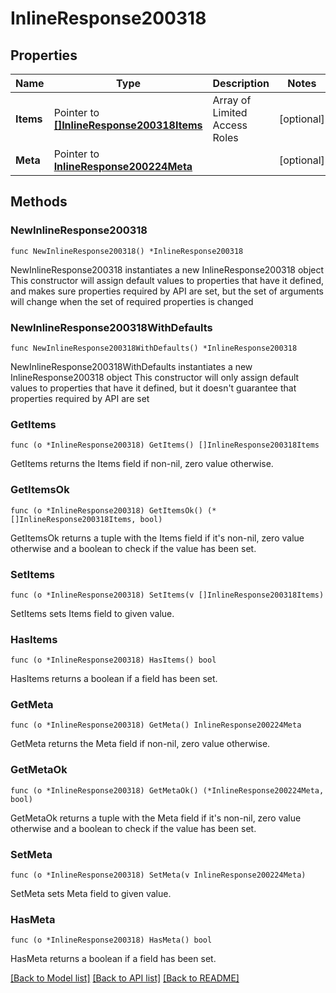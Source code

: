 # InlineResponse200318

## Properties

Name | Type | Description | Notes
------------ | ------------- | ------------- | -------------
**Items** | Pointer to [**[]InlineResponse200318Items**](InlineResponse200318Items.md) | Array of Limited Access Roles | [optional] 
**Meta** | Pointer to [**InlineResponse200224Meta**](InlineResponse200224Meta.md) |  | [optional] 

## Methods

### NewInlineResponse200318

`func NewInlineResponse200318() *InlineResponse200318`

NewInlineResponse200318 instantiates a new InlineResponse200318 object
This constructor will assign default values to properties that have it defined,
and makes sure properties required by API are set, but the set of arguments
will change when the set of required properties is changed

### NewInlineResponse200318WithDefaults

`func NewInlineResponse200318WithDefaults() *InlineResponse200318`

NewInlineResponse200318WithDefaults instantiates a new InlineResponse200318 object
This constructor will only assign default values to properties that have it defined,
but it doesn't guarantee that properties required by API are set

### GetItems

`func (o *InlineResponse200318) GetItems() []InlineResponse200318Items`

GetItems returns the Items field if non-nil, zero value otherwise.

### GetItemsOk

`func (o *InlineResponse200318) GetItemsOk() (*[]InlineResponse200318Items, bool)`

GetItemsOk returns a tuple with the Items field if it's non-nil, zero value otherwise
and a boolean to check if the value has been set.

### SetItems

`func (o *InlineResponse200318) SetItems(v []InlineResponse200318Items)`

SetItems sets Items field to given value.

### HasItems

`func (o *InlineResponse200318) HasItems() bool`

HasItems returns a boolean if a field has been set.

### GetMeta

`func (o *InlineResponse200318) GetMeta() InlineResponse200224Meta`

GetMeta returns the Meta field if non-nil, zero value otherwise.

### GetMetaOk

`func (o *InlineResponse200318) GetMetaOk() (*InlineResponse200224Meta, bool)`

GetMetaOk returns a tuple with the Meta field if it's non-nil, zero value otherwise
and a boolean to check if the value has been set.

### SetMeta

`func (o *InlineResponse200318) SetMeta(v InlineResponse200224Meta)`

SetMeta sets Meta field to given value.

### HasMeta

`func (o *InlineResponse200318) HasMeta() bool`

HasMeta returns a boolean if a field has been set.


[[Back to Model list]](../README.md#documentation-for-models) [[Back to API list]](../README.md#documentation-for-api-endpoints) [[Back to README]](../README.md)


